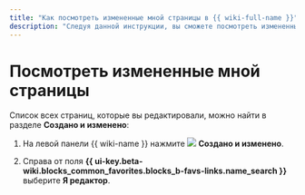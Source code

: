 ```yaml
---
title: "Как посмотреть измененные мной страницы в {{ wiki-full-name }}"
description: "Следуя данной инструкции, вы сможете посмотреть измененные вами страницы." 
---
```


# Посмотреть измененные мной страницы

Список всех страниц, которые вы редактировали, можно найти в разделе **Создано и изменено**:

1. На левой панели {{ wiki-name }} нажмите ![](../_assets/wiki/svg/edited-icon.svg) **Создано и изменено**.

1. Справа от поля **{{ ui-key.beta-wiki.blocks_common_favorites.blocks_b-favs-links.name_search }}** выберите **Я редактор**.